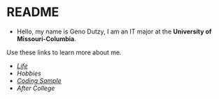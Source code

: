 # README

- Hello, my name is Geno Dutzy, I am an IT major at the **University of Missouri-Columbia**.

Use these links to learn more about me.

- [ _Life_](https://github.com/gjdb33/life.git)
- _Hobbies_
- [_Coding Sample_](https://github.com/gjdb33/code.git)
- _After College_


